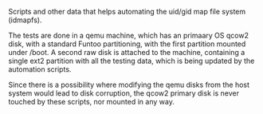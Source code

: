 Scripts and other data that helps automating the uid/gid map file system
(idmapfs).

The tests are done in a qemu machine, which has an primaary OS qcow2 disk, with
a standard Funtoo partitioning, with the first partition mounted under /boot. A
second raw disk is attached to the machine, containing a single ext2 partition
with all the testing data, which is being updated by the automation scripts.

Since there is a possibility where modifying the qemu disks from the host
system would lead to disk corruption, the qcow2 primary disk is never touched
by these scripts, nor mounted in any way.

